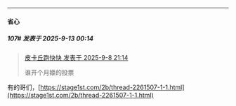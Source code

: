 ﻿
*****

####  省心  
##### 107#       发表于 2025-9-13 00:14

<blockquote><a href="httphttps://stage1st.com/2b/forum.php?mod=redirect&amp;goto=findpost&amp;pid=68391686&amp;ptid=2259559" target="_blank">皮卡丘跑快快 发表于 2025-9-8 21:14</a>

谁开个月姬的投票</blockquote>
有的哥们，[https://stage1st.com/2b/thread-2261507-1-1.html](https://stage1st.com/2b/thread-2261507-1-1.html)

